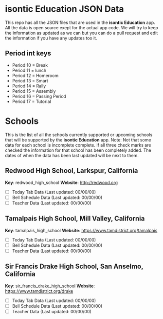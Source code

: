 # isontic Education JSON Data

This repo has all the JSON files that are used in the **isontic Education** app. All the data is open source exept for the actual app code. We will try to keep the information as updated as we can but you can do a pull request and edit the information if you have any updates too it.

## Period int keys

 - Period 10 = Break
 - Period 11 = lunch
 - Period 12 = Homeroom
 - Period 13 = Smart
 - Period 14 = Rally
 - Period 15 = Assembly
 - Period 16 = Passing Period
 - Period 17 = Tutorial
 
# Schools

This is the list of all the schools currently supported or upcoming schools that will be supported by the **isontic Education** app. Note: Not that some data for each school is incomplete complete. If all three check marks are checked the information for that school has been completely added. The dates of when the data has been last updated will be next to them.

## Redwood High School, Larkspur, California

**Key**: redwood_high_school
**Website**: http://redwood.org

 - [ ] Today Tab Data (Last updated: 00/00/00) 
 - [ ] Bell Schedule Data (Last updated: 00/00/00) 
 - [ ] Teacher Data (Last updated: 00/00/00) 

## Tamalpais High School, Mill Valley, California

**Key**: tamalpais_high_school
**Website**: https://www.tamdistrict.org/tamalpais

 - [ ] Today Tab Data (Last updated: 00/00/00) 
 - [ ] Bell Schedule Data (Last updated: 00/00/00) 
 - [ ] Teacher Data (Last updated: 00/00/00) 

## Sir Francis Drake High School, San Anselmo, California

**Key**: sir_francis_drake_high_school
**Website**: https://www.tamdistrict.org/drake

 - [ ] Today Tab Data (Last updated: 00/00/00) 
 - [ ] Bell Schedule Data (Last updated: 00/00/00) 
 - [ ] Teacher Data (Last updated: 00/00/00) 
